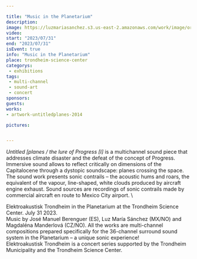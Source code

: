 ```yaml
---

title: "Music in the Planetarium"
description: 
image: https://luzmariasanchez.s3.us-east-2.amazonaws.com/work/image/original/363406722_10161125887802082_2786264683354284474_n.jpg
video: 
start: "2023/07/31"
end: "2023/07/31"
isEvent: true
info: "Music in the Planetarium"
place: trondheim-science-center
categorys:
 - exhibitions
tags:
 - multi-channel
 - sound-art
 - concert
sponsors:
guests:
works:
- artwork-untitledplanes-2014

pictures:


---
```


*Untitled [planes / the lure of Progress [I]* is a multichannel sound piece that addresses climate disaster and the defeat of the concept of Progress. Immersive sound allows to reflect critically on dimensions of the Capitalocene through a dystopic soundscape: planes crossing the space. The sound work presents sonic contrails – the acoustic hums and roars, the equivalent of the vapour, line-shaped, white clouds produced by aircraft engine exhaust. Sound sources are recordings of sonic contrails made by commercial aircraft en route to Mexico City airport. \ 


Elektroakustisk Trondheim in the Planetarium at the Trondheim Science Center. July 31 2023.\
Music by José Manuel Berenguer (ES), Luz María Sánchez (MX/NO) and Magdaléna Manderlová (CZ/NO). All the works are multi-channel compositions prepared specifically for the 36-channel surround sound system in the Planetarium – a unique sonic experience! \
Elektroakustisk Trondheim is a concert series supported by the Trondheim Municipality and the Trondheim Science Center.
